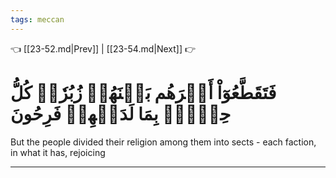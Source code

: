 ```yaml
---
tags: meccan
---
```


👈 [[23-52.md|Prev]] | [[23-54.md|Next]] 👉

# فَتَقَطَّعُوٓاْ أَمۡرَهُم بَيۡنَهُمۡ زُبُرٗاۖ كُلُّ حِزۡبِۭ بِمَا لَدَيۡهِمۡ فَرِحُونَ

But the people divided their religion among them into sects - each faction, in what it has, rejoicing

---

